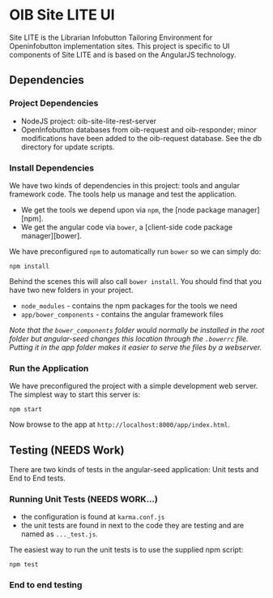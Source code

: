 # OIB Site LITE UI
Site LITE is the Librarian Infobutton Tailoring Environment for Openinfobutton implementation sites.
This project is specific to UI components of Site LITE and is based on the AngularJS technology.

## Dependencies

### Project Dependencies
* NodeJS project: oib-site-lite-rest-server
* OpenInfobutton databases from oib-request and oib-responder; minor modifications have been added to the oib-request database.  See the db directory for update scripts.

### Install Dependencies

We have two kinds of dependencies in this project: tools and angular framework code.  The tools help
us manage and test the application.

* We get the tools we depend upon via `npm`, the [node package manager][npm].
* We get the angular code via `bower`, a [client-side code package manager][bower].

We have preconfigured `npm` to automatically run `bower` so we can simply do:

```
npm install
```

Behind the scenes this will also call `bower install`.  You should find that you have two new
folders in your project.

* `node_modules` - contains the npm packages for the tools we need
* `app/bower_components` - contains the angular framework files

*Note that the `bower_components` folder would normally be installed in the root folder but
angular-seed changes this location through the `.bowerrc` file.  Putting it in the app folder makes
it easier to serve the files by a webserver.*

### Run the Application

We have preconfigured the project with a simple development web server.  The simplest way to start
this server is:

```
npm start
```

Now browse to the app at `http://localhost:8000/app/index.html`.




## Testing (NEEDS Work)

There are two kinds of tests in the angular-seed application: Unit tests and End to End tests.

### Running Unit Tests (NEEDS WORK...)

* the configuration is found at `karma.conf.js`
* the unit tests are found in next to the code they are testing and are named as `..._test.js`.

The easiest way to run the unit tests is to use the supplied npm script:

```
npm test
```

### End to end testing
